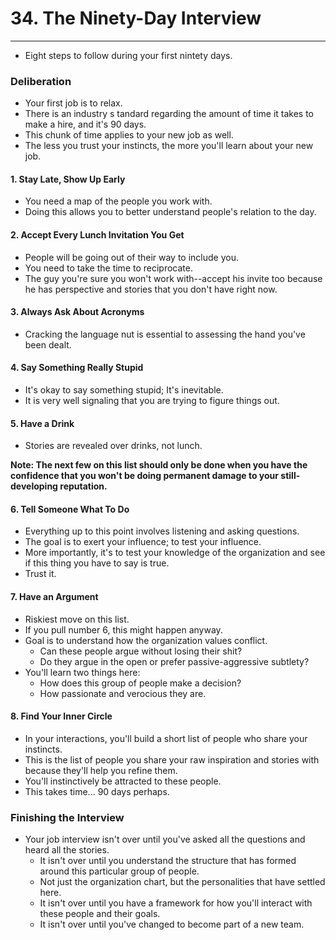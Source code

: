 # 34. The Ninety-Day Interview
----
- Eight steps to follow during your first nintety days.

### Deliberation
- Your first job is to relax.
- There is an industry s tandard regarding the amount of time it takes to make a hire, and it's 90 days.
- This chunk of time applies to your new job as well.
- The less you trust your instincts, the more you'll learn about your new job.

#### 1. Stay Late, Show Up Early
- You need a map of the people you work with.
- Doing this allows you to better understand people's relation to the day.

#### 2. Accept Every Lunch Invitation You Get
- People will be going out of their way to include you.
- You need to take the time to reciprocate.
- The guy you're sure you won't work with--accept his invite too because he has perspective and stories that you don't have right now.

#### 3. Always Ask About Acronyms
- Cracking the language nut is essential to assessing the hand you've been dealt.

#### 4. Say Something Really Stupid
- It's okay to say something stupid; It's inevitable.
- It is very well signaling that you are trying to figure things out.

#### 5. Have a Drink
- Stories are revealed over drinks, not lunch.


**Note: The next few on this list should only be done when you have the confidence that you won't be doing permanent damage to your still-developing reputation.**

#### 6. Tell Someone What To Do
- Everything up to this point involves listening and asking questions.
- The goal is to exert your influence; to test your influence.
- More importantly, it's to test your knowledge of the organization and see if this thing you have to say is true.
- Trust it.

#### 7. Have an Argument
- Riskiest move on this list.
- If you pull number 6, this might happen anyway.
- Goal is to understand how the organization values conflict.
  - Can these people argue without losing their shit?
  - Do they argue in the open or prefer passive-aggressive subtlety?
- You'll learn two things here:
  - How does this group of people make a decision?
  - How passionate and verocious they are.

#### 8. Find Your Inner Circle
- In your interactions, you'll build a short list of people who share your instincts.
- This is the list of people you share your raw inspiration and stories with because they'll help you refine them.
- You'll instinctively be attracted to these people.
- This takes time... 90 days perhaps.

### Finishing the Interview
- Your job interview isn't over until you've asked all the questions and heard all the stories.
  - It isn't over until you understand the structure that has formed around this particular group of people.
  - Not just the organization chart, but the personalities that have settled here.
  - It isn't over until you have a framework for how you'll interact with these people and their goals.
  - It isn't over until you've changed to become part of a new team.